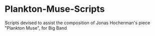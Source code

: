 # Plankton-Muse-Scripts
Scripts devised to assist the composition of Jonas Hocherman's piece "Plankton Muse", for Big Band
